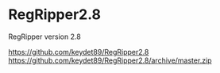 RegRipper2.8
============

RegRipper version 2.8

https://github.com/keydet89/RegRipper2.8
https://github.com/keydet89/RegRipper2.8/archive/master.zip
